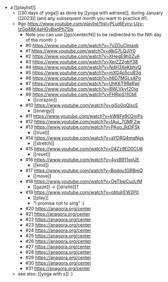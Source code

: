 - a [[playlist]].
  - [[30 days of yoga]] as done by [[yoga with adriene]], during January [[2023]] (and any subsequent month you want to practice it!).
  - #go https://www.youtube.com/playlist?list=PLui6Eyny-Uzx-IzGg48K4aHGyBwtPh7Sw
    - Note you can use [[go/center/N]] to be redirected to the Nth day of the month :)
    - #0 https://www.youtube.com/watch?v=7vZOuClmaxk
    - #1 https://www.youtube.com/watch?v=dlkG7LQJjY0
    - #2 https://www.youtube.com/watch?v=XHegE9h0ZvA
    - #3 https://www.youtube.com/watch?v=XerZZ2gbY38
    - #4 https://www.youtube.com/watch?v=NdH3XeKbhvQ
    - #5 https://www.youtube.com/watch?v=mXG4p5cuR3g
    - #6 https://www.youtube.com/watch?v=h6D7MGLs4Po
    - #7 https://www.youtube.com/watch?v=UhK6T9ReRwI
    - #8 https://www.youtube.com/watch?v=8WLVkyf2Ojg
    - #9 https://www.youtube.com/watch?v=FHRjpS11CbE
      - [[corazón]]
    - #10 https://www.youtube.com/watch?v=giSo0qQIscE
      - [[energy]]
    - #11 https://www.youtube.com/watch?v=kW8Fe9O2mPs
    - #12 https://www.youtube.com/watch?v=tAui_7GMF2w
    - #13 https://www.youtube.com/watch?v=PAuo_9d3FSk
      - [[trust]]
    - #14 https://www.youtube.com/watch?v=aYDRQ4mqNgs
      - [[stretch]]
    - #15 https://www.youtube.com/watch?v=04Zz9ED0CU8
      - [[reset]]
    - #16 https://www.youtube.com/watch?v=4yxB911xoUE
      - [[kind]]
    - #17 https://www.youtube.com/watch?v=Bqdqu1GRBmQ
      - [[move]]
    - #18 https://www.youtube.com/watch?v=OeTbwCuzLtM
      - [[gaze]] -> [[drishti]]?
    - #19 https://www.youtube.com/watch?v=obtulrEW2P0
      -  [[play]]
        - "I promise not to sing" :)
    - #20 https://anagora.org/center
    - #21 https://anagora.org/center
    - #22 https://anagora.org/center
    - #23 https://anagora.org/center
    - #24 https://anagora.org/center
    - #25 https://anagora.org/center
    - #26 https://anagora.org/center
    - #27 https://anagora.org/center
    - #28 https://anagora.org/center
    - #29 https://anagora.org/center
    - #30 https://anagora.org/center
    - #31 https://anagora.org/center
  - see also: [[yoga with x]] :)
